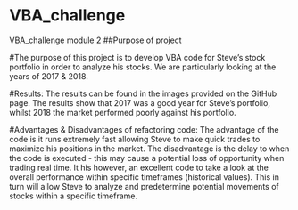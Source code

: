 # VBA_challenge
VBA_challenge module 2 
##Purpose of project

#The purpose of this project is to develop VBA code for Steve’s stock portfolio in order to analyze his stocks. We are particularly looking at the years of 2017 & 2018. 

#Results: The results can be found in the images provided on the GitHub page. The results show that 2017 was a good year for Steve’s portfolio, whilst 2018 the market performed poorly against his portfolio. 

#Advantages & Disadvantages of refactoring code: The advantage of the code is it runs extremely fast allowing Steve to make quick trades to maximize his positions in the market. The disadvantage is the delay to when the code is executed - this may cause a potential loss of opportunity when trading real time. It his however, an excellent code to take a look at the overall performance within specific timeframes (historical values). This in turn will allow Steve to analyze and predetermine potential movements of stocks within a specific timeframe. 

